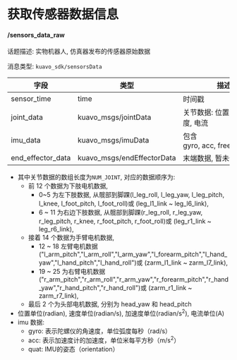# 获取传感器数据信息

#### /sensors_data_raw

话题描述: 实物机器人, 仿真器发布的传感器原始数据

消息类型: `kuavo_sdk/sensorsData`

| 字段                | 类型                         | 描述                           |
| ----------------- | -------------------------- | ---------------------------- |
| sensor_time       | time                       | 时间戳                          |
| joint_data        | kuavo_msgs/jointData       | 关节数据: 位置,速度, 加速度, 电流         |
| imu_data          | kuavo_msgs/imuData         | 包含 gyro, acc, free_acc, quat |
| end_effector_data | kuavo_msgs/endEffectorData | 末端数据, 暂未使用                   |

- 其中关节数据的数组长度为`NUM_JOINT`, 对应的数据顺序为:
  - 前 12 个数据为下肢电机数据, 
    - 0~5 为左下肢数据, 从髋部到脚踝(l_leg_roll, l_leg_yaw, l_leg_pitch, l_knee, l_foot_pitch, l_foot_roll)或 (leg_l1_link ~ leg_l6_link),
    - 6 ~ 11 为右边下肢数据, 从髋部到脚踝(r_leg_roll, r_leg_yaw, r_leg_pitch, r_knee, r_foot_pitch, r_foot_roll)或 (leg_r1_link ~ leg_r6_link),
  - 接着 14 个数据为手臂电机数据, 
    - 12 ~ 18 左臂电机数据("l_arm_pitch","l_arm_roll","l_arm_yaw","l_forearm_pitch","l_hand_yaw","l_hand_pitch","l_hand_roll")或 (zarm_l1_link ~ zarm_l7_link), 
    - 19 ~ 25 为右臂电机数据("r_arm_pitch","r_arm_roll","r_arm_yaw","r_forearm_pitch","r_hand_yaw","r_hand_pitch","r_hand_roll")或 (zarm_r1_link ~ zarm_r7_link), 
  - 最后 2 个为头部电机数据, 分别为 head_yaw 和 head_pitch
- 位置单位(radian), 速度单位(radian/s), 加速度单位($\text{radian/s}^2$), 电流单位(A)
- imu 数据:
  - gyro: 表示陀螺仪的角速度，单位弧度每秒（rad/s）
  - acc: 表示加速度计的加速度，单位米每平方秒（m/s<sup>2</sup>）
  - quat: IMU的姿态（orientation）
